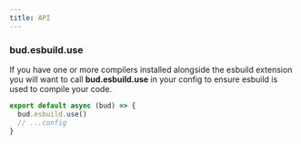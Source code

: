 ```yaml
---
title: API
---
```


### bud.esbuild.use

If you have one or more compilers installed alongside the esbuild extension you will want to call **bud.esbuild.use** in your config to ensure
esbuild is used to compile your code.

```ts title=bud.config.js
export default async (bud) => {
  bud.esbuild.use()
  // ...config
}
```

